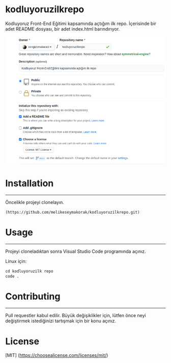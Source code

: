 # kodluyoruzilkrepo
Kodluyoruz Front-End Eğitimi kapsamında açtığım ilk repo. İçerisinde bir adet README dosyası, bir adet index.html barındırıyor. 

![](https://github.com/Kodluyoruz/taskforce/raw/main/git/odev1/figures/github.png)

# Installation 

----

Öncelikle projeyi clonelayın. 

```
(https://github.com/melikeseymakorak/kodluyoruzilkrepo.git)

```

# Usage 

----

Projeyi cloneladıktan sonra Visual Studio Code programında açınız. 


Linux için:

```
cd kodluyoruzilk repo
code . 
```


# Contributing 

---

Pull requestler kabul edilir. Büyük değişiklikler için, lütfen önce neyi değiştirmek istediğinizi tartışmak için bir konu açınız. 

# License

[MIT] (https://choosealicense.com/licenses/mit/)
